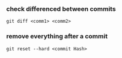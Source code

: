 ### check differenced between commits
```
git diff <comm1> <comm2>
```
### remove everything after a commit
```
git reset --hard <commit Hash>
```

